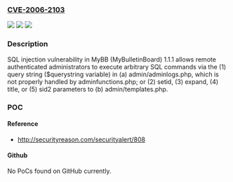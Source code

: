 ### [CVE-2006-2103](https://cve.mitre.org/cgi-bin/cvename.cgi?name=CVE-2006-2103)
![](https://img.shields.io/static/v1?label=Product&message=n%2Fa&color=blue)
![](https://img.shields.io/static/v1?label=Version&message=n%2Fa&color=blue)
![](https://img.shields.io/static/v1?label=Vulnerability&message=n%2Fa&color=brighgreen)

### Description

SQL injection vulnerability in MyBB (MyBulletinBoard) 1.1.1 allows remote authenticated administrators to execute arbitrary SQL commands via the (1) query string ($querystring variable) in (a) admin/adminlogs.php, which is not properly handled by adminfunctions.php; or (2) setid, (3) expand, (4) title, or (5) sid2 parameters to (b) admin/templates.php.

### POC

#### Reference
- http://securityreason.com/securityalert/808

#### Github
No PoCs found on GitHub currently.

